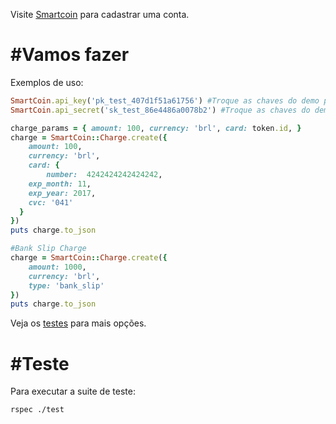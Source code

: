 Visite [Smartcoin](https://smartcoin.com.br/) para cadastrar uma conta.

#Vamos fazer
===============

Exemplos de uso:

```ruby
SmartCoin.api_key('pk_test_407d1f51a61756') #Troque as chaves do demo para as suas de test ou live
SmartCoin.api_secret('sk_test_86e4486a0078b2') #Troque as chaves do demo para as suas de test ou live

charge_params = { amount: 100, currency: 'brl', card: token.id, }
charge = SmartCoin::Charge.create({
	amount: 100,
	currency: 'brl',
	card: {
		number:  4242424242424242,
    exp_month: 11,
    exp_year: 2017,
    cvc: '041'
  }
})
puts charge.to_json

#Bank Slip Charge
charge = SmartCoin::Charge.create({
	amount: 1000, 
	currency: 'brl', 
	type: 'bank_slip'
})
puts charge.to_json
```

Veja os [testes](https://github.com/smartcoinpayments/smartcoin-ruby/blob/master/test/smartcoin/charge_spec.rb) para mais opções.


#Teste
====

Para executar a suite de teste:

```
rspec ./test
```
